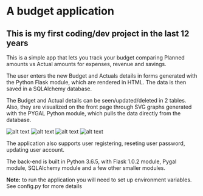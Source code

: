 # A budget application

## This is my first coding/dev project in the last 12 years

This is a simple app that lets you track your budget comparing Planned amounts vs Actual amounts for expenses, revenue and savings.

The user enters the new Budget and Actuals details in forms generated with the Python Flask module, which are rendered in HTML. The data is then saved in a SQLAlchemy database.

The Budget and Actual details can be seen/updated/deleted in 2 tables. Also, they are visualized on the front page through SVG graphs generated with the PYGAL Python module, which pulls the data directly from the database.

![alt text](https://i.imgur.com/WJDmvf8.jpg)
![alt text](https://i.imgur.com/zeegh0I.jpg)
![alt text](https://i.imgur.com/DrAoKVN.jpg)
![alt text](https://i.imgur.com/ZAmTAuZ.jpg)

The application also supports user registering, reseting user password, updating user account. 

The back-end is built in Python 3.6.5, with Flask 1.0.2 module, Pygal module, SQLAlchemy module and a few other smaller modules.

**Note:** to run the application you will need to set up environment variables. See config.py for more details

